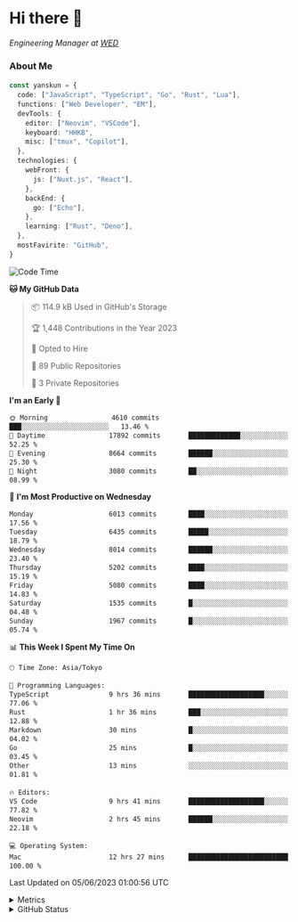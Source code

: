 # Hi there&nbsp;:wave:

<!-- ![Alt text](https://spotify-recently-played-readme.vercel.app/api?user=31kynbuubkiu3r4qh4hjuaglhfay) -->

_Engineering Manager at [WED](https://github.com/wedinc)_

### About Me

```ts
const yanskun = {
  code: ["JavaScript", "TypeScript", "Go", "Rust", "Lua"],
  functions: ["Web Developer", "EM"],
  devTools: {
    editor: ["Neovim", "VSCode"],
    keyboard: "HHKB",
    misc: ["tmux", "Copilot"],
  },
  technologies: {
    webFront: {
      js: ["Nuxt.js", "React"],
    },
    backEnd: {
      go: ["Echo"],
    },
    learning: ["Rust", "Deno"],
  },
  mostFavirite: "GitHub",
}
```

<!--START_SECTION:waka-->
![Code Time](http://img.shields.io/badge/Code%20Time-325%20hrs%2023%20mins-blue)

**🐱 My GitHub Data** 

> 📦 114.9 kB Used in GitHub's Storage 
 > 
> 🏆 1,448 Contributions in the Year 2023
 > 
> 💼 Opted to Hire
 > 
> 📜 89 Public Repositories 
 > 
> 🔑 3 Private Repositories 
 > 
**I'm an Early 🐤** 

```text
🌞 Morning                4610 commits        ███░░░░░░░░░░░░░░░░░░░░░░   13.46 % 
🌆 Daytime                17892 commits       █████████████░░░░░░░░░░░░   52.25 % 
🌃 Evening                8664 commits        ██████░░░░░░░░░░░░░░░░░░░   25.30 % 
🌙 Night                  3080 commits        ██░░░░░░░░░░░░░░░░░░░░░░░   08.99 % 
```
📅 **I'm Most Productive on Wednesday** 

```text
Monday                   6013 commits        ████░░░░░░░░░░░░░░░░░░░░░   17.56 % 
Tuesday                  6435 commits        █████░░░░░░░░░░░░░░░░░░░░   18.79 % 
Wednesday                8014 commits        ██████░░░░░░░░░░░░░░░░░░░   23.40 % 
Thursday                 5202 commits        ████░░░░░░░░░░░░░░░░░░░░░   15.19 % 
Friday                   5080 commits        ████░░░░░░░░░░░░░░░░░░░░░   14.83 % 
Saturday                 1535 commits        █░░░░░░░░░░░░░░░░░░░░░░░░   04.48 % 
Sunday                   1967 commits        █░░░░░░░░░░░░░░░░░░░░░░░░   05.74 % 
```


📊 **This Week I Spent My Time On** 

```text
🕑︎ Time Zone: Asia/Tokyo

💬 Programming Languages: 
TypeScript               9 hrs 36 mins       ███████████████████░░░░░░   77.06 % 
Rust                     1 hr 36 mins        ███░░░░░░░░░░░░░░░░░░░░░░   12.88 % 
Markdown                 30 mins             █░░░░░░░░░░░░░░░░░░░░░░░░   04.02 % 
Go                       25 mins             █░░░░░░░░░░░░░░░░░░░░░░░░   03.45 % 
Other                    13 mins             ░░░░░░░░░░░░░░░░░░░░░░░░░   01.81 % 

🔥 Editors: 
VS Code                  9 hrs 41 mins       ███████████████████░░░░░░   77.82 % 
Neovim                   2 hrs 45 mins       ██████░░░░░░░░░░░░░░░░░░░   22.18 % 

💻 Operating System: 
Mac                      12 hrs 27 mins      █████████████████████████   100.00 % 
```


 Last Updated on 05/06/2023 01:00:56 UTC
<!--END_SECTION:waka-->

<details>
  <summary>Metrics</summary>
  <img src="https://github.com/yanskun/yanskun/blob/main/github-metrics.svg" alt="Metrics">
</details>

<details>
  <summary>GitHub Status</summary>
  <picture>
    <source media="(prefers-color-scheme: dark)" srcset="https://raw.githubusercontent.com/yanskun/yanskun/master/profile-summary-card-output/nord_dark/0-profile-details.svg">
   <img src="https://raw.githubusercontent.com/yanskun/yanskun/master/profile-summary-card-output/default/0-profile-details.svg">
  </picture>
  <br>
  <picture>
    <source media="(prefers-color-scheme: dark)" srcset="https://raw.githubusercontent.com/yanskun/yanskun/master/profile-summary-card-output/nord_dark/1-repos-per-language.svg">
   <img src="https://raw.githubusercontent.com/yanskun/yanskun/master/profile-summary-card-output/default/1-repos-per-language.svg">
  </picture>
  <picture>
    <source media="(prefers-color-scheme: dark)" srcset="https://raw.githubusercontent.com/yanskun/yanskun/master/profile-summary-card-output/nord_dark/2-most-commit-language.svg">
   <img src="https://raw.githubusercontent.com/yanskun/yanskun/master/profile-summary-card-output/default/2-most-commit-language.svg">
  </picture>
  <br>
  <picture>
    <source media="(prefers-color-scheme: dark)" srcset="https://raw.githubusercontent.com/yanskun/yanskun/master/profile-summary-card-output/nord_dark/3-stats.svg">
   <img src="https://raw.githubusercontent.com/yanskun/yanskun/master/profile-summary-card-output/default/3-stats.svg">
  </picture>
  <picture>
    <source media="(prefers-color-scheme: dark)" srcset="https://raw.githubusercontent.com/yanskun/yanskun/master/profile-summary-card-output/nord_dark/4-productive-time.svg">
   <img src="https://raw.githubusercontent.com/yanskun/yanskun/master/profile-summary-card-output/default/4-productive-time.svg">
  </picture>
</details>

